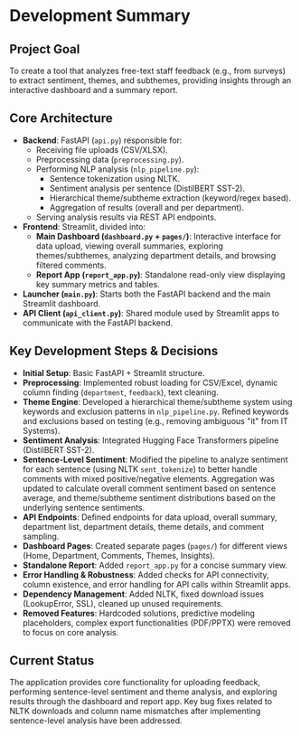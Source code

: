 # Development Summary

## Project Goal

To create a tool that analyzes free-text staff feedback (e.g., from surveys) to extract sentiment, themes, and subthemes, providing insights through an interactive dashboard and a summary report.

## Core Architecture

*   **Backend**: FastAPI (`api.py`) responsible for:
    *   Receiving file uploads (CSV/XLSX).
    *   Preprocessing data (`preprocessing.py`).
    *   Performing NLP analysis (`nlp_pipeline.py`):
        *   Sentence tokenization using NLTK.
        *   Sentiment analysis per sentence (DistilBERT SST-2).
        *   Hierarchical theme/subtheme extraction (keyword/regex based).
        *   Aggregation of results (overall and per department).
    *   Serving analysis results via REST API endpoints.
*   **Frontend**: Streamlit, divided into:
    *   **Main Dashboard (`dashboard.py` + `pages/`)**: Interactive interface for data upload, viewing overall summaries, exploring themes/subthemes, analyzing department details, and browsing filtered comments.
    *   **Report App (`report_app.py`)**: Standalone read-only view displaying key summary metrics and tables.
*   **Launcher (`main.py`)**: Starts both the FastAPI backend and the main Streamlit dashboard.
*   **API Client (`api_client.py`)**: Shared module used by Streamlit apps to communicate with the FastAPI backend.

## Key Development Steps & Decisions

*   **Initial Setup**: Basic FastAPI + Streamlit structure.
*   **Preprocessing**: Implemented robust loading for CSV/Excel, dynamic column finding (`department`, `feedback`), text cleaning.
*   **Theme Engine**: Developed a hierarchical theme/subtheme system using keywords and exclusion patterns in `nlp_pipeline.py`. Refined keywords and exclusions based on testing (e.g., removing ambiguous "it" from IT Systems).
*   **Sentiment Analysis**: Integrated Hugging Face Transformers pipeline (DistilBERT SST-2).
*   **Sentence-Level Sentiment**: Modified the pipeline to analyze sentiment for each sentence (using NLTK `sent_tokenize`) to better handle comments with mixed positive/negative elements. Aggregation was updated to calculate overall comment sentiment based on sentence average, and theme/subtheme sentiment distributions based on the underlying sentence sentiments.
*   **API Endpoints**: Defined endpoints for data upload, overall summary, department list, department details, theme details, and comment sampling.
*   **Dashboard Pages**: Created separate pages (`pages/`) for different views (Home, Department, Comments, Themes, Insights).
*   **Standalone Report**: Added `report_app.py` for a concise summary view.
*   **Error Handling & Robustness**: Added checks for API connectivity, column existence, and error handling for API calls within Streamlit apps.
*   **Dependency Management**: Added NLTK, fixed download issues (LookupError, SSL), cleaned up unused requirements.
*   **Removed Features**: Hardcoded solutions, predictive modeling placeholders, complex export functionalities (PDF/PPTX) were removed to focus on core analysis.

## Current Status

The application provides core functionality for uploading feedback, performing sentence-level sentiment and theme analysis, and exploring results through the dashboard and report app. Key bug fixes related to NLTK downloads and column name mismatches after implementing sentence-level analysis have been addressed.
